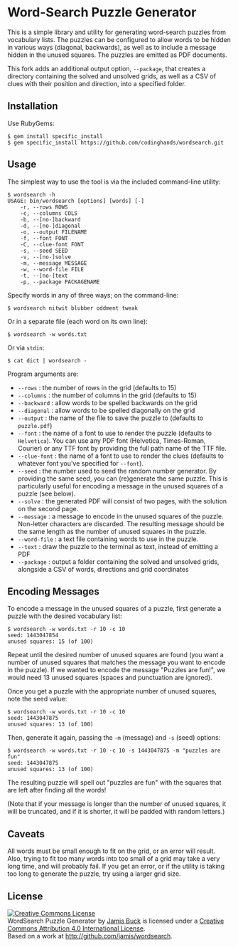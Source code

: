 # Word-Search Puzzle Generator

This is a simple library and utility for generating word-search puzzles
from vocabulary lists. The puzzles can be configured to allow words to
be hidden in various ways (diagonal, backwards), as well as to include a
message hidden in the unused squares. The puzzles are emitted as PDF
documents.

This fork adds an additional output option, `--package`, that creates a
directory containing the solved and unsolved grids, as well as a CSV of
clues with their position and direction, into a specified folder.

## Installation

Use RubyGems:

    $ gem install specific_install
    $ gem specific_install https://github.com/codinghands/wordsearch.git
    
## Usage

The simplest way to use the tool is via the included command-line utility:

    $ wordsearch -h
    USAGE: bin/wordsearch [options] [words] [-]
        -r, --rows ROWS
        -c, --columns COLS
        -b, --[no-]backward
        -d, --[no-]diagonal
        -o, --output FILENAME
        -f, --font FONT
        -C, --clue-font FONT
        -s, --seed SEED
        -v, --[no-]solve
        -m, --message MESSAGE
        -w, --word-file FILE
        -t, --[no-]text
        -p, --package PACKAGENAME

Specify words in any of three ways; on the command-line:

    $ wordsearch nitwit blubber oddment tweak

Or in a separate file (each word on its own line):

    $ wordsearch -w words.txt

Or via `stdin`:

    $ cat dict | wordsearch -

Program arguments are:

* `--rows` : the number of rows in the grid (defaults to 15)
* `--columns` : the number of columns in the grid (defaults to 15)
* `--backward` : allow words to be spelled backwards on the grid
* `--diagonal` : allow words to be spelled diagonally on the grid
* `--output` : the name of the file to save the puzzle to (defaults to `puzzle.pdf`)
* `--font` : the name of a font to use to render the puzzle (defaults to `Helvetica`).
  You can use any PDF font (Helvetica, Times-Roman, Courier) or any TTF font
  by providing the full path name of the TTF file.
* `--clue-font` : the name of a font to use to render the clues (defaults
  to whatever font you've specified for `--font`).
* `--seed` : the number used to seed the random number generator. By providing
  the same seed, you can (re)generate the same puzzle. This is particularly
  useful for encoding a message in the unused squares of a puzzle (see below).
* `--solve` : the generated PDF will consist of two pages, with the solution
  on the second page.
* `--message` : a message to encode in the unused squares of the puzzle. Non-letter
  characters are discarded. The resulting message should be the same length
  as the number of unused squares in the puzzle.
* `--word-file` : a text file containing words to use in the puzzle.
* `--text` : draw the puzzle to the terminal as text, instead of emitting a PDF
* `--package` : output a folder containing the solved and unsolved grids, alongside
  a CSV of words, directions and grid coordinates

## Encoding Messages

To encode a message in the unused squares of a puzzle, first generate a
puzzle with the desired vocabulary list:

    $ wordsearch -w words.txt -r 10 -c 10
    seed: 1443047854
    unused squares: 15 (of 100)

Repeat until the desired number of unused squares are found (you want
a number of unused squares that matches the message you want to encode
in the puzzle). If we wanted to encode the message "Puzzles are fun!",
we would need 13 unused squares (spaces and punctuation are ignored).

Once you get a puzzle with the appropriate number of unused squares,
note the seed value:

    $ wordsearch -w words.txt -r 10 -c 10
    seed: 1443047875
    unused squares: 13 (of 100)

Then, generate it again, passing the `-m` (message) and `-s` (seed)
options:

    $ wordsearch -w words.txt -r 10 -c 10 -s 1443047875 -m "puzzles are fun"
    seed: 1443047875
    unused squares: 13 (of 100)

The resulting puzzle will spell out "puzzles are fun" with the squares
that are left after finding all the words!

(Note that if your message is longer than the number of unused squares,
it will be truncated, and if it is shorter, it will be padded with
random letters.)

## Caveats

All words must be small enough to fit on the grid, or an error will result.
Also, trying to fit too many words into too small of a grid may take a very
long time, and will probably fail. If you get an error, or if the utility
is taking too long to generate the puzzle, try using a larger grid size.

## License

<a rel="license" href="http://creativecommons.org/licenses/by/4.0/"><img alt="Creative Commons License" style="border-width:0" src="https://i.creativecommons.org/l/by/4.0/88x31.png" /></a>
<br />
<span xmlns:dct="http://purl.org/dc/terms/" property="dct:title">WordSearch Puzzle Generator</span> by <a xmlns:cc="http://creativecommons.org/ns#" href="http://weblog.jamisbuck.org" property="cc:attributionName" rel="cc:attributionURL">Jamis Buck</a> is licensed under a <a rel="license" href="http://creativecommons.org/licenses/by/4.0/">Creative Commons Attribution 4.0 International License</a>.<br />Based on a work at <a xmlns:dct="http://purl.org/dc/terms/" href="http://github.com/jamis/wordsearch" rel="dct:source">http://github.com/jamis/wordsearch</a>.
